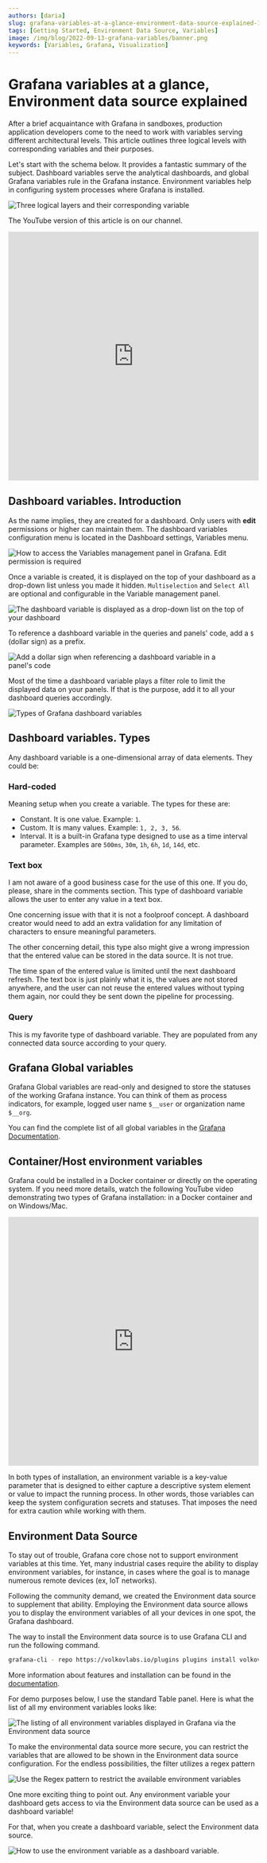 ```yaml
---
authors: [daria]
slug: grafana-variables-at-a-glance-environment-data-source-explained-102b8e05e1a5
tags: [Getting Started, Environment Data Source, Variables]
image: /img/blog/2022-09-13-grafana-variables/banner.png
keywords: [Variables, Grafana, Visualization]
---
```


# Grafana variables at a glance, Environment data source explained

After a brief acquaintance with Grafana in sandboxes, production application developers come to the need to work with variables serving different architectural levels. This article outlines three logical levels with corresponding variables and their purposes.

<!--truncate-->

Let's start with the schema below. It provides a fantastic summary of the subject. Dashboard variables serve the analytical dashboards, and global Grafana variables rule in the Grafana instance. Environment variables help in configuring system processes where Grafana is installed.

![Three logical layers and their corresponding variable](schema.png)

The YouTube version of this article is on our channel.

<iframe width="100%" height="500" src="https://www.youtube.com/embed/sczRq2lI3e4" title="Grafana variables | Dashboard, Global and Environment variables | Environment Data Source" frameBorder="0" allow="accelerometer; autoplay; clipboard-write; encrypted-media; gyroscope; picture-in-picture" allowFullScreen></iframe>

## Dashboard variables. Introduction

As the name implies, they are created for a dashboard. Only users with **edit** permissions or higher can maintain them. The dashboard variables configuration menu is located in the Dashboard settings, Variables menu.

![How to access the Variables management panel in Grafana. Edit permission is required](menu.png)

Once a variable is created, it is displayed on the top of your dashboard as a drop-down list unless you made it hidden. `Multiselection` and `Select All` are optional and configurable in the Variable management panel.

![The dashboard variable is displayed as a drop-down list on the top of your dashboard](dropdown.png)

To reference a dashboard variable in the queries and panels' code, add a `$` (dollar sign) as a prefix.

![Add a dollar sign when referencing a dashboard variable in a panel's code](prefix.png)

Most of the time a dashboard variable plays a filter role to limit the displayed data on your panels. If that is the purpose, add it to all your dashboard queries accordingly.

![Types of Grafana dashboard variables](edit.png)

## Dashboard variables. Types

Any dashboard variable is a one-dimensional array of data elements. They could be:

### Hard-coded

Meaning setup when you create a variable. The types for these are:
- Constant. It is one value. Example: `1`.
- Custom. It is many values. Example: `1, 2, 3, 56`.
- Interval. It is a built-in Grafana type designed to use as a time interval parameter. Examples are `500ms`, `30m`, `1h`, `6h`, `1d`, `14d`, etc.

### Text box

I am not aware of a good business case for the use of this one. If you do, please, share in the comments section. This type of dashboard variable allows the user to enter any value in a text box.

One concerning issue with that it is not a foolproof concept. A dashboard creator would need to add an extra validation for any limitation of characters to ensure meaningful parameters.

The other concerning detail, this type also might give a wrong impression that the entered value can be stored in the data source. It is not true.

The time span of the entered value is limited until the next dashboard refresh. The text box is just plainly what it is, the values are not stored anywhere, and the user can not reuse the entered values without typing them again, nor could they be sent down the pipeline for processing.

### Query
This is my favorite type of dashboard variable. They are populated from any connected data source according to your query.

## Grafana Global variables

Grafana Global variables are read-only and designed to store the statuses of the working Grafana instance. You can think of them as process indicators, for example, logged user name `$__user` or organization name `$__org`.

You can find the complete list of all global variables in the [Grafana Documentation](https://grafana.com/docs/grafana/v9.0/variables/variable-types/global-variables/).

## Container/Host environment variables

Grafana could be installed in a Docker container or directly on the operating system. If you need more details, watch the following YouTube video demonstrating two types of Grafana installation: in a Docker container and on Windows/Mac.

<iframe width="100%" height="500" src="https://www.youtube.com/embed/xTQpV7B700w" title="How to Install Grafana for Data Analysts and Data Scientists" frameBorder="0" allow="accelerometer; autoplay; clipboard-write; encrypted-media; gyroscope; picture-in-picture" allowFullScreen></iframe>

In both types of installation, an environment variable is a key-value parameter that is designed to either capture a descriptive system element or value to impact the running process. In other words, those variables can keep the system configuration secrets and statuses. That imposes the need for extra caution while working with them.

## Environment Data Source

To stay out of trouble, Grafana core chose not to support environment variables at this time. Yet, many industrial cases require the ability to display environment variables, for instance, in cases where the goal is to manage numerous remote devices (ex, IoT networks).

Following the community demand, we created the Environment data source to supplement that ability. Employing the Environment data source allows you to display the environment variables of all your devices in one spot, the Grafana dashboard.

The way to install the Environment data source is to use Grafana CLI and run the following command.

```sh
grafana-cli - repo https://volkovlabs.io/plugins plugins install volkovlabs-env-datasource
```

More information about features and installation can be found in the [documentation](/plugins/volkovlabs-env-datasource).

For demo purposes below, I use the standard Table panel. Here is what the list of all my environment variables looks like:

![The listing of all environment variables displayed in Grafana via the Environment data source](https://raw.githubusercontent.com/VolkovLabs/volkovlabs-env-datasource/main/src/img/dashboard.png)

To make the environmental data source more secure, you can restrict the variables that are allowed to be shown in the Environment data source configuration. For the endless possibilities, the filter utilizes a regex pattern

![Use the Regex pattern to restrict the available environment variables](regex.png)

One more exciting thing to point out. Any environment variable your dashboard gets access to via the Environment data source can be used as a dashboard variable!

For that, when you create a dashboard variable, select the Environment data source.

![How to use the environment variable as a dashboard variable.](variable.png)